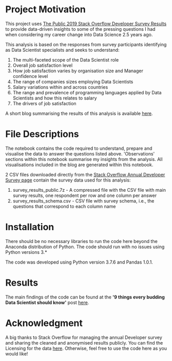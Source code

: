 # Project Motivation
This project uses <a href='https://insights.stackoverflow.com/survey'>The Public 2019 Stack Overflow Developer Survey Results</a> to provide data-driven insights to some of the pressing questions I had when considering my career change into Data Science 2.5 years ago.

This analysis is based on the responses from survey participants identifying as Data Scientist specialists and seeks to understand:
<ol>
    <li> The multi-faceted scope of the Data Scientist role</li>
    <li> Overall job satisfaction level</li>
    <li> How job satisfaction varies by organisation size and Manager confidence level</li>
    <li> The range of companies sizes employing Data Scientists</li>
    <li> Salary variations within and across countries</li>
    <li> The range and prevalence of programming languages applied by Data Scientists and how this relates to salary</li>
    <li> The drivers of job satisfaction</li>
</ol>

A short blog summarising the results of this analysis is available <a href='https://www.perkinsml.me/a-data-scientist-should-know'>here</a>.

# File Descriptions
The notebook contains the code required to understand, prepare and visualise the data to answer the questions listed above.  'Observations' sections within this notebook summarise my insights from the analysis.  All visualisations included in the blog are generated within this notebook.

2 CSV files downloaded directly from the <a href='https://insights.stackoverflow.com/survey'>Stack Overflow Annual Developer Survey page</a> contain the survey data used for this analysis:
<ol>
    <li>survey_results_public.7z - A compressed file with the CSV file with main survey results, one respondent per row and one column per answer</li>
    <li>survey_results_schema.csv - CSV file with survey schema, i.e., the questions that correspond to each column name</li>
</ol>

# Installation
There should be no necessary libraries to run the code here beyond the Anaconda distribution of Python. The code should run with no issues using Python versions 3.\*   

The code was developed using Python version 3.7.6 and Pandas 1.0.1.

# Results
The main findings of the code can be found at the <b>'9 things every budding Data Scientist should know'</b> post <a href='https://www.perkinsml.me/a-data-scientist-should-know'>here</a>.

# Acknowledgment
A big thanks to Stack Overflow for managing the annual Developer survey and sharing the cleaned and anonymised results publicly.  You can find the Licensing for the data <a href='https://opendatacommons.org/licenses/odbl/1.0/'>here</a>. Otherwise, feel free to use the code here as you would like!
